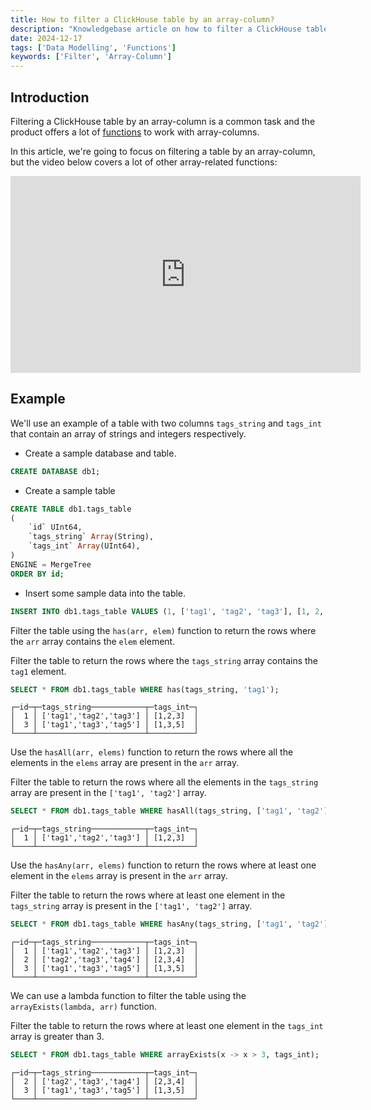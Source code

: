 ```yaml
---
title: How to filter a ClickHouse table by an array-column?
description: "Knowledgebase article on how to filter a ClickHouse table by an array-column."
date: 2024-12-17
tags: ['Data Modelling', 'Functions']
keywords: ['Filter', 'Array-Column']
---
```


## Introduction

Filtering a ClickHouse table by an array-column is a common task and the product offers a lot of [functions](/docs/en/sql-reference/functions/array-functions) to work with array-columns.

<!-- truncate -->

In this article, we're going to focus on filtering a table by an array-column, but the video below covers a lot of other array-related functions:

<iframe width="560" height="315" src="https://www.youtube.com/embed/JKHAdCFtYDg?si=OqS3ry1LFrOlF8Iy" title="YouTube video player" frameborder="0" allow="accelerometer; autoplay; clipboard-write; encrypted-media; gyroscope; picture-in-picture; web-share" referrerpolicy="strict-origin-when-cross-origin" allowfullscreen></iframe>

## Example

We'll use an example of a table with two columns `tags_string` and `tags_int` that contain an array of strings and integers respectively.

- Create a sample database and table.

```sql
CREATE DATABASE db1;
```

- Create a sample table

```sql
CREATE TABLE db1.tags_table
(
    `id` UInt64,
    `tags_string` Array(String),
    `tags_int` Array(UInt64),
)
ENGINE = MergeTree
ORDER BY id;
```

- Insert some sample data into the table.

```sql
INSERT INTO db1.tags_table VALUES (1, ['tag1', 'tag2', 'tag3'], [1, 2, 3]), (2, ['tag2', 'tag3', 'tag4'], [2, 3, 4]), (3, ['tag1', 'tag3', 'tag5'], [1, 3, 5]);
```

Filter the table using the `has(arr, elem)` function to return the rows where the `arr` array contains the `elem` element.

Filter the table to return the rows where the `tags_string` array contains the `tag1` element.

```sql
SELECT * FROM db1.tags_table WHERE has(tags_string, 'tag1');
```

```text
┌─id─┬─tags_string────────────┬─tags_int─┐
│  1 │ ['tag1','tag2','tag3'] │ [1,2,3]  │
│  3 │ ['tag1','tag3','tag5'] │ [1,3,5]  │
└────┴────────────────────────┴──────────┘
```

Use the `hasAll(arr, elems)` function to return the rows where all the elements in the `elems` array are present in the `arr` array.

Filter the table to return the rows where all the elements in the `tags_string` array are present in the `['tag1', 'tag2']` array.

```sql
SELECT * FROM db1.tags_table WHERE hasAll(tags_string, ['tag1', 'tag2']);
```

```text
┌─id─┬─tags_string────────────┬─tags_int─┐
│  1 │ ['tag1','tag2','tag3'] │ [1,2,3]  │
└────┴────────────────────────┴──────────┘
```

Use the `hasAny(arr, elems)` function to return the rows where at least one element in the `elems` array is present in the `arr` array.

Filter the table to return the rows where at least one element in the `tags_string` array is present in the `['tag1', 'tag2']` array.

```sql
SELECT * FROM db1.tags_table WHERE hasAny(tags_string, ['tag1', 'tag2']);
```

```text
┌─id─┬─tags_string────────────┬─tags_int─┐
│  1 │ ['tag1','tag2','tag3'] │ [1,2,3]  │
│  2 │ ['tag2','tag3','tag4'] │ [2,3,4]  │
│  3 │ ['tag1','tag3','tag5'] │ [1,3,5]  │
└────┴────────────────────────┴──────────┘
```

We can use a lambda function to filter the table using the `arrayExists(lambda, arr)` function. 

Filter the table to return the rows where at least one element in the `tags_int` array is greater than 3.

```sql
SELECT * FROM db1.tags_table WHERE arrayExists(x -> x > 3, tags_int);
```

```text
┌─id─┬─tags_string────────────┬─tags_int─┐
│  2 │ ['tag2','tag3','tag4'] │ [2,3,4]  │
│  3 │ ['tag1','tag3','tag5'] │ [1,3,5]  │
└────┴────────────────────────┴──────────┘
```
